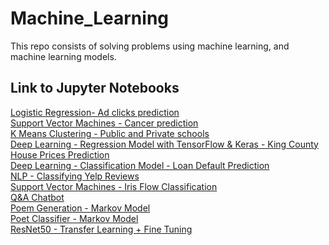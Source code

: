 # Machine_Learning
This repo consists of solving problems using machine learning, and machine learning models.

## Link to Jupyter Notebooks
[Logistic Regression- Ad clicks prediction](https://datalore.jetbrains.com/notebook/vk4OBtbBjjxxbom1Vcwq7i/vLJDFrGG8bYYLR6Gc6AKHs)
<br>
[Support Vector Machines - Cancer prediction](https://datalore.jetbrains.com/notebook/vk4OBtbBjjxxbom1Vcwq7i/SAlPZOEztBKmj8PVYGWUlu)
<br>
[K Means Clustering - Public and Private schools](https://datalore.jetbrains.com/notebook/vk4OBtbBjjxxbom1Vcwq7i/vXhYtd7HufaGR3v2vZsA7I)
<br>
[Deep Learning - Regression Model with TensorFlow & Keras - King County House Prices Prediction](https://datalore.jetbrains.com/notebook/vk4OBtbBjjxxbom1Vcwq7i/jXYpvIX02wRFW1FgjI3fAW)
<br>
[Deep Learning - Classification Model - Loan Default Prediction](https://colab.research.google.com/drive/1jxqdWVxfV7sJvTkzGTcOIVfW0PzaZ7VG?usp=sharing)
<br>
[NLP - Classifying Yelp Reviews](https://datalore.jetbrains.com/notebook/vk4OBtbBjjxxbom1Vcwq7i/z6804XQvMVCWACdQC3b72e)
<br>
[Support Vector Machines - Iris Flow Classification](https://datalore.jetbrains.com/notebook/vk4OBtbBjjxxbom1Vcwq7i/W6LfkENxGNYL55y8tgyDbw)
<br>
[Q&A Chatbot](https://datalore.jetbrains.com/notebook/vk4OBtbBjjxxbom1Vcwq7i/otVFKESM9oklMRc77FrlG8)
<br>
[Poem Generation - Markov Model](https://datalore.jetbrains.com/notebook/vk4OBtbBjjxxbom1Vcwq7i/uiJOJFlU9CBh5rNY13T1F8)
<br>
[Poet Classifier - Markov Model](https://datalore.jetbrains.com/notebook/vk4OBtbBjjxxbom1Vcwq7i/qPIGaE5LRkUtUxQAwijsHp)
<br>
[ResNet50 - Transfer Learning + Fine Tuning](https://colab.research.google.com/drive/1Kynv0hokgXgRE9QCkxgg7yi_SwKRH4b4?usp=sharing)
